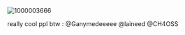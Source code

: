 ![1000003666](https://github.com/user-attachments/assets/7533cd2b-86bc-49db-8de1-6ff9eff411c8)

really cool ppl btw : 
@Ganymedeeeee @laineed @CH4OSS 
